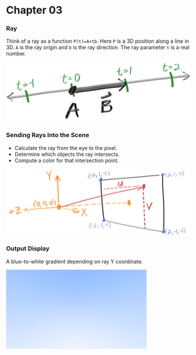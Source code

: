 # Chapter 03

### Ray

Think of a ray as a function `P(t)=A+tb`. Here `P` is a 3D position along a line in 3D. `A` is the ray origin and `b` is the ray direction. The ray parameter `t` is a real number.

![fig.lerp](note%20images/fig.lerp.jpg)



### Sending Rays Into the Scene

* Calculate the ray from the eye to the pixel.
* Determine which objects the ray intersects.
* Compute a color for that intersection point.

![fig.camera-geometry](note%20images/fig.camera-geometry.jpg)



### Output Display

A blue-to-white gradient depending on ray Y coordinate.

![output](output.png)


